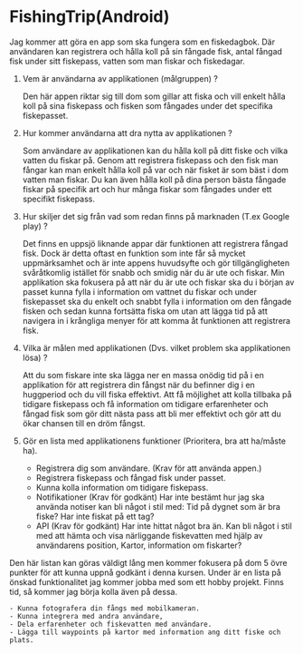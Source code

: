 # FishingTrip(Android)

Jag kommer att göra en app som ska fungera som en fiskedagbok. Där användaren kan registrera och hålla koll på sin fångade fisk, antal fångad fisk under sitt fiskepass, vatten som man fiskar och fiskedagar.

1. Vem är användarna av applikationen (målgruppen) ?

	Den här appen riktar sig till dom som gillar att fiska och vill enkelt hålla koll på sina fiskepass och fisken som fångades under det specifika fiskepasset.

2. Hur kommer användarna att dra nytta av applikationen ?

	Som användare av applikationen kan du hålla koll på ditt fiske och vilka vatten du fiskar på. Genom att registrera fiskepass och den fisk man fångar kan man 	     enkelt hålla koll på var och när fisket är som bäst i dom vatten man fiskar. Du kan även hålla koll på dina person bästa fångade fiskar på specifik art och 	 hur många fiskar som fångades under ett specifikt fiskepass.   

3. Hur skiljer det sig från vad som redan finns på marknaden (T.ex Google play) ?

	Det finns en uppsjö liknande appar där funktionen att registrera fångad fisk. Dock är detta oftast en funktion som inte får så mycket uppmärksamhet och är 	   inte appens huvudsyfte och gör tillgängligheten svåråtkomlig istället för snabb och smidig när du är ute och fiskar. Min applikation ska fokusera på att när 	du är ute och fiskar ska du i början av passet kunna fylla i information om vattnet du fiskar och under fiskepasset ska du enkelt och snabbt fylla i 		information om den fångade fisken och sedan kunna fortsätta fiska om utan att lägga tid på att navigera in i krångliga menyer för att komma åt funktionen 	  att registrera fisk.

4. Vilka är målen med applikationen (Dvs. vilket problem ska applikationen lösa) ?

	Att du som fiskare inte ska lägga ner en massa onödig tid på i en applikation för att registrera din fångst när du befinner dig i en huggperiod och du vill  	     fiska effektivt. Att få möjlighet att kolla tillbaka på tidigare fiskepass och få information om tidigare erfarenheter och fångad fisk som gör ditt nästa 		pass att bli mer effektivt och gör att du ökar chansen till en dröm fångst.

5. Gör en lista med applikationens funktioner (Prioritera, bra att ha/måste ha).

	- Registrera dig som användare. (Krav för att använda appen.)
	- Registrera fiskepass och fångad fisk under passet.
	- Kunna kolla information om tidigare fiskepass.
	- Notifikationer (Krav för godkänt) Har inte bestämt hur jag ska använda notiser kan bli något i stil med: Tid på dygnet som är bra fiske? Har inte fiskat 	     på ett tag? 
	- API (Krav för godkänt) Har inte hittat något bra än. Kan bli något i stil med att hämta och visa närliggande fiskevatten med hjälp av användarens     	  position, Kartor, information om fiskarter?
	
Den här listan kan göras väldigt lång men kommer fokusera på dom 5 övre punkter för att kunna uppnå godkänt i denna kursen. Under är en lista på önskad funktionalitet jag kommer jobba med som ett hobby projekt. Finns tid, så kommer jag börja kolla även på dessa.

	- Kunna fotografera din fångs med mobilkameran.
	- Kunna integrera med andra användare,
	- Dela erfarenheter och fiskevatten med användare.
	- Lägga till waypoints på kartor med information ang ditt fiske och plats.
